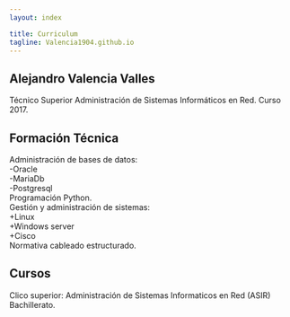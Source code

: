 ```yaml
---
layout: index

title: Curriculum	
tagline: Valencia1904.github.io
---
```


## **Alejandro Valencia Valles**
Técnico Superior Administración de Sistemas Informáticos en Red. Curso 2017.


## **Formación Técnica**
Administración de  bases de datos:  
-Oracle  
-MariaDb  
-Postgresql  
Programación Python.  
Gestión y administración de sistemas:  
+Linux  
+Windows server  
+Cisco  
Normativa cableado estructurado.  


## **Cursos**
Clico superior: Administración de Sistemas Informaticos en Red (ASIR)
Bachillerato.

